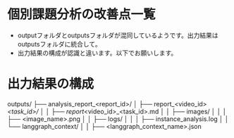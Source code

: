 # 個別課題分析の改善点一覧

- outputフォルダとoutputsフォルダが混同しているようです。出力結果はoutputsフォルダに統合して。
- 出力結果の構成が認識と違います。以下でお願いします。

# 出力結果の構成

outputs/
├── analysis_report_<report_id>/
│   ├── report_<video_id>_<task_id>/
│   │   ├── report_<video_id>_<task_id>.md
│   │   ├── images/
│   │   │   ├── <image_name>.png
│   │   ├── logs/
│   │   │   ├── instance_analysis.log
│   │   └── langgraph_context/
│   │       ├── <langgraph_context_name>.json


